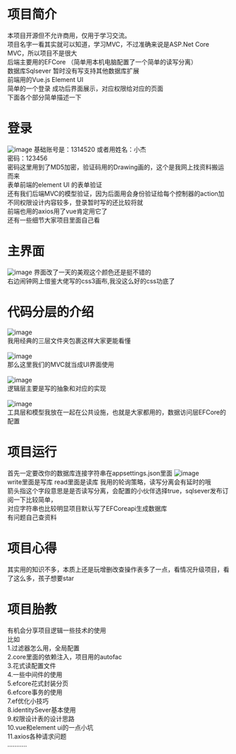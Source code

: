 # 项目简介
<span style="color=red">本项目开源但不允许商用，仅用于学习交流。</sapn> <br/>
项目名字一看其实就可以知道，学习MVC，不过准确来说是ASP.Net Core MVC，所以项目不是很大 <br/>
后端主要用的EFCore （简单用本机电脑配置了一个简单的读写分离）  <br/>
数据库Sqlsever 暂时没有写支持其他数据库扩展  <br/>
前端用的Vue.js Element UI  <br/>
简单的一个登录 成功后界面展示，对应权限给对应的页面  <br/>
下面各个部分简单描述一下
# 登录
![image](https://user-images.githubusercontent.com/87634542/131846986-3debb16a-d9ce-458c-943f-5cf86f4abefe.png)
基础账号是：1314520 或者用姓名：小杰 <br/>
密码：123456  <br/>
密码这里用到了MD5加密，验证码用的Drawing画的，这个是我网上找资料搬运而来 <br/>
表单前端的element UI 的表单验证<br/>
还有我们后端MVC的模型验证，因为后面用会身份验证给每个控制器的action加不同权限设计内容较多，登录暂时写的还比较将就 <br/>
前端也用的axios用了vue肯定用它了 <br/>
还有一些细节大家项目里面自己看 <br/>

# 主界面
![image](https://user-images.githubusercontent.com/87634542/132249799-1e9168c1-6bbb-45fc-8b51-87074380adce.png)
界面改了一天的美观这个颜色还是挺不错的<br/>
右边闹钟网上借鉴大佬写的css3画布,我没这么好的css功底了<br/>
# 代码分层的介绍
![image](https://user-images.githubusercontent.com/87634542/131849035-a7a7a045-4772-49a0-bd23-5907102975d8.png)<br/>
我用经典的三层文件夹包裹这样大家更能看懂<br/>
<br/>
![image](https://user-images.githubusercontent.com/87634542/131849369-749de6cc-d7d9-4b98-9f6a-122691afa6ba.png)<br/>
那么这里我们的MVC就当成UI界面使用<br/>
<br/>
![image](https://user-images.githubusercontent.com/87634542/131849472-5427d1db-46df-4a9f-866e-39f6dce3ff80.png)<br/>
逻辑层主要是写的抽象和对应的实现<br/>
<br/>
![image](https://user-images.githubusercontent.com/87634542/131849569-c2dcfe99-fb99-471d-ad1c-3ac6bad6c84f.png)<br/>
工具层和模型我放在一起在公共设施，也就是大家都用的，数据访问层EFCore的配置<br/>
# 项目运行
首先一定要改你的数据库连接字符串在appsettings.json里面
![image](https://user-images.githubusercontent.com/87634542/131850131-ceae546c-3d6b-4131-820c-fb6689608e26.png)<br/>
write里面是写库 read里面是读库 我用的轮询策略，读写分离会有延时的哦<br/>
箭头指这个字段意思是是否读写分离，会配置的小伙伴选择true，sqlsever发布订阅一下比较简单，<br/>
对应字符串也比较明显项目默认写了EFCoreapi生成数据库<br/>
有问题自己查资料<br/>
# 项目心得 
其实用的知识不多，本质上还是玩增删改查操作表多了一点，看情况升级项目，看了这么多，孩子想要star<br/>
# 项目胎教
有机会分享项目逻辑一些技术的使用<br/>
比如<br/>
1.过滤器怎么用，全局配置 <br/>
2.core里面的依赖注入，项目用的autofac<br/>
3.花式读配置文件<br/>
4.一些中间件的使用<br/>
5.efcore花式封装分页<br/>
6.efcore事务的使用<br/>
7.ef优化小技巧<br/>
8.identitySever基本使用<br/>
9.权限设计表的设计思路<br/>
10.vue和element ui的一点小坑<br/>
11.axios各种请求问题<br/>
...........<br/>
